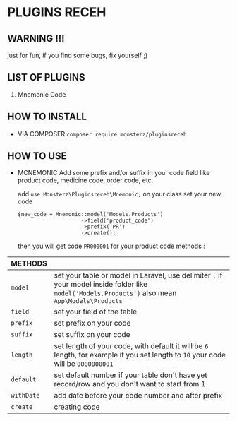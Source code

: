 # PLUGINS RECEH

## WARNING !!!
just for fun, if you find some bugs, fix yourself ;)

## LIST OF PLUGINS
1. Mnemonic Code

## HOW TO INSTALL

 - VIA COMPOSER
 ``composer require monsterz/pluginsreceh``

## HOW TO USE
- MCNEMONIC
Add some prefix and/or suffix in your code field like product code, medicine code, order code, etc.

	add ``use Monsterz\Pluginsreceh\Mnemonic;`` on your class
	set your new code
	```
	$new_code = Mnemonic::model('Models.Products')
						->field('product_code')
						->prefix('PR')
						->create();
	```
	then you will get code `PR000001` for your product code
	methods :
	
|   METHODS   |                                     |
| ----------- | ------------------------------|
| `model`     |	set your table or model in Laravel, use delimiter `.` if your model inside folder like `model('Models.Products')` also mean `App\Models\Products` |
| `field`	|	set your field of the table |
| `prefix`	| 	set prefix on your code |
| `suffix`	|	set suffix on your code	|
| `length`	|	set length of your code, with default it will be `6` length, for example if you set length to `10` your code will be `0000000001`
| `default` | set default number if your table don't have yet record/row and you don't want to start from 1
| `withDate` | add date before your code number and after prefix |
| `create`	| creating code 

